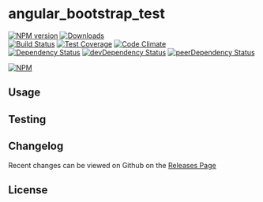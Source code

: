 # angular_bootstrap_test 
[![NPM version](https://badge.fury.io/js/angular_bootstrap_test.svg)](http://badge.fury.io/js/angular_bootstrap_test) [![Downloads](http://img.shields.io/npm/dm/angular_bootstrap_test.svg)](http://badge.fury.io/js/angular_bootstrap_test)   
[![Build Status](https://travis-ci.org//angular_bootstrap_test.svg?branch=master)](https://travis-ci.org//angular_bootstrap_test) [![Test Coverage](https://codeclimate.com/github//angular_bootstrap_test/badges/coverage.svg)](https://codeclimate.com/github//angular_bootstrap_test) [![Code Climate](https://codeclimate.com/github//angular_bootstrap_test/badges/gpa.svg)](https://codeclimate.com/github//angular_bootstrap_test)   
[![Dependency Status](https://david-dm.org//angular_bootstrap_test.svg)](https://david-dm.org//angular_bootstrap_test) [![devDependency Status](https://david-dm.org//angular_bootstrap_test/dev-status.svg)](https://david-dm.org//angular_bootstrap_test#info=devDependencies) [![peerDependency Status](https://david-dm.org//angular_bootstrap_test/peer-status.svg)](https://david-dm.org//angular_bootstrap_test#info=peerDependencies)    


> 

[![NPM](https://nodei.co/npm/angular_bootstrap_test.png?downloads=true&downloadRank=true&stars=true)](https://nodei.co/npm/angular_bootstrap_test)

## Usage


## Testing


## Changelog

Recent changes can be viewed on Github on the [Releases Page](https://github.com//angular_bootstrap_test/releases)

## License


